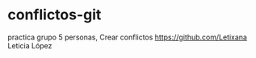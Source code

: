 # conflictos-git
practica grupo 5 personas, Crear conflictos
https://github.com/Letixana Leticia López

